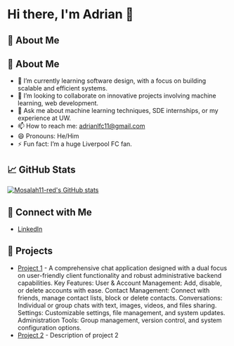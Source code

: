 # Hi there, I'm Adrian 👋

## 📝 About Me
## 📝 About Me
- 🌱 I’m currently learning software design, with a focus on building scalable and efficient systems.  
- 👯 I’m looking to collaborate on innovative projects involving machine learning, web development.  
- 💬 Ask me about machine learning techniques, SDE internships, or my experience at UW.  
- 📫 How to reach me: adrianlfc11@gmail.com  
- 😄 Pronouns: He/Him  
- ⚡ Fun fact: I’m a huge Liverpool FC fan.  


## 📈 GitHub Stats
[![Mosalah11-red's GitHub stats](https://github-readme-stats.vercel.app/api?username=Mosalah11-red&show_icons=true&theme=radical)](https://github.com/anuraghazra/github-readme-stats)

## 🔗 Connect with Me
- [LinkedIn](https://www.linkedin.com/in/.../)


## 🚀 Projects
- [Project 1](https://github.com/Mosalah11-red/project1) - A comprehensive chat application designed with a dual focus on user-friendly client functionality and robust administrative backend capabilities.
Key Features:
User & Account Management: Add, disable, or delete accounts with ease.
Contact Management: Connect with friends, manage contact lists, block or delete contacts.
Conversations: Individual or group chats with text, images, videos, and files sharing.
Settings: Customizable settings, file management, and system updates.
Administration Tools: Group management, version control, and system configuration options.
- [Project 2](https://github.com/Mosalah11-red/project2) - Description of project 2

<!-- Add more sections as needed -->
